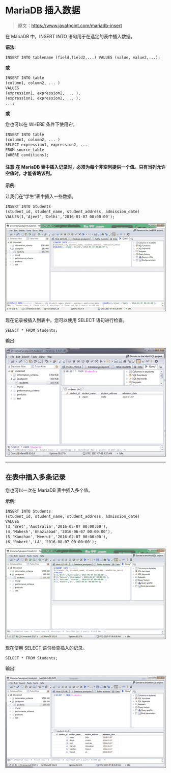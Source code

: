 # MariaDB 插入数据

> 原文：<https://www.javatpoint.com/mariadb-insert>

在 MariaDB 中，INSERT INTO 语句用于在选定的表中插入数据。

**语法:**

```
INSERT INTO tablename (field,field2,...) VALUES (value, value2,...);

```

**或**

```
INSERT INTO table
(column1, column2, ... )
VALUES
(expression1, expression2, ... ),
(expression1, expression2, ... ),
...; 

```

**或**

您也可以在 WHERE 条件下使用它。

```
INSERT INTO table
(column1, column2, ... )
SELECT expression1, expression2, ...
FROM source_table
[WHERE conditions]; 

```

#### 注意:在 MariaDB 表中插入记录时，必须为每个非空列提供一个值。只有当列允许空值时，才能省略该列。

**示例:**

让我们在“学生”表中插入一些数据。

```
INSERT INTO Students
(student_id, student_name, student_address, admission_date)
VALUES(1,'Ajeet','Delhi','2016-01-07 00:00:00');

```

![Mariadb Insert data 1](img/1ba6c77fd3f85a862e241c6a01e60d0b.png)

现在记录被插入到表中。您可以使用 SELECT 语句进行检查。

```
SELECT * FROM Students;

```

输出:

![Mariadb Insert data 2](img/ec3556231391f4af0a6b7dfca1cc6033.png)

* * *

## 在表中插入多条记录

您也可以一次在 MariaDB 表中插入多个值。

**示例:**

```
INSERT INTO Students
(student_id, student_name, student_address, admission_date)
VALUES
(3,'Bret','Australia','2016-05-07 00:00:00'),
(4,'Mahesh','Ghaziabad','2016-06-07 00:00:00'),
(5,'Kanchan','Meerut','2016-02-07 00:00:00'),
(6,'Robert','LA','2016-08-07 00:00:00');

```

![Mariadb Insert data 3](img/7166f2d22b76f7f0fc7eec56ffcb174c.png)

现在使用 SELECT 语句检查插入的记录。

```
SELECT * FROM Students; 

```

输出:

![Mariadb Insert data 4](img/e2722f4e7290558cea9e2552af70cd4e.png)